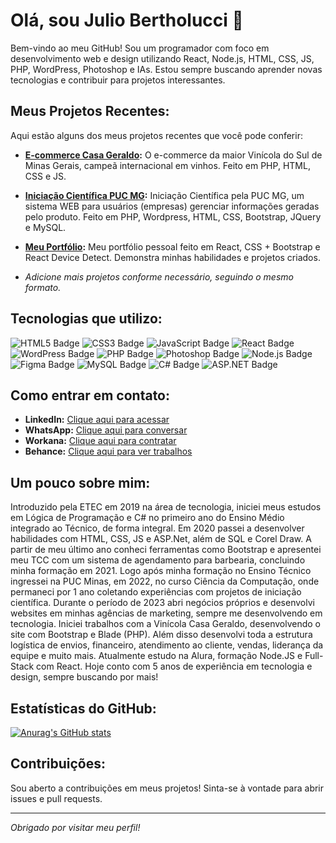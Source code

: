# Olá, sou Julio Bertholucci 👋

Bem-vindo ao meu GitHub! Sou um programador com foco em desenvolvimento web e design utilizando React, Node.js, HTML, CSS, JS, PHP, WordPress, Photoshop e IAs.  Estou sempre buscando aprender novas tecnologias e contribuir para projetos interessantes.

## Meus Projetos Recentes:

Aqui estão alguns dos meus projetos recentes que você pode conferir:

* **[E-commerce Casa Geraldo](https://github.com/juliobertholucci/casageraldo):** O e-commerce da maior Vinícola do Sul de Minas Gerais, campeã internacional em vinhos. Feito em PHP, HTML, CSS e JS.
* **[Iniciação Científica PUC MG](https://github.com/juliobertholucci/ICPUC):** Iniciação Científica pela PUC MG, um sistema WEB para usuários (empresas) gerenciar informações geradas pelo produto. Feito em PHP, Wordpress, HTML, CSS, Bootstrap, JQuery e MySQL.
* **[Meu Portfólio](https://github.com/juliobertholucci/Portfolio-React-V2-Bootstrap):** Meu portfólio pessoal feito em React, CSS + Bootstrap e React Device Detect. Demonstra minhas habilidades e projetos criados.


* _Adicione mais projetos conforme necessário, seguindo o mesmo formato._

## Tecnologias que utilizo:

<img src="https://img.shields.io/badge/HTML5-E34F26?style=for-the-badge&logo=html5&logoColor=white" alt="HTML5 Badge" /> <img src="https://img.shields.io/badge/CSS3-1572B6?style=for-the-badge&logo=css3&logoColor=white" alt="CSS3 Badge" /> <img src="https://img.shields.io/badge/JavaScript-F7DF1E?style=for-the-badge&logo=javascript&logoColor=black" alt="JavaScript Badge" /> <img src="https://img.shields.io/badge/React-20232A?style=for-the-badge&logo=react&logoColor=61DAFB" alt="React Badge" /> <img src="https://img.shields.io/badge/WordPress-21759B?style=for-the-badge&logo=wordpress&logoColor=white" alt="WordPress Badge" /> <img src="https://img.shields.io/badge/PHP-777BB4?style=for-the-badge&logo=php&logoColor=white" alt="PHP Badge" /> <img src="https://img.shields.io/badge/Photoshop-31A8FF?style=for-the-badge&logo=adobe-photoshop&logoColor=white" alt="Photoshop Badge" /> <img src="https://img.shields.io/badge/Node.js-339933?style=for-the-badge&logo=nodedotjs&logoColor=white" alt="Node.js Badge" /> <img src="https://img.shields.io/badge/Figma-F24E1E?style=for-the-badge&logo=figma&logoColor=white" alt="Figma Badge" /> <img src="https://img.shields.io/badge/MySQL-005C84?style=for-the-badge&logo=mysql&logoColor=white" alt="MySQL Badge" /> <img src="https://img.shields.io/badge/C%23-239120?style=for-the-badge&logo=c-sharp&logoColor=white" alt="C# Badge" /> <img src="https://img.shields.io/badge/.NET-5C2D91?style=for-the-badge&logo=.net&logoColor=white" alt="ASP.NET Badge" />


## Como entrar em contato:

* **LinkedIn:** [Clique aqui para acessar](https://www.linkedin.com/in/juliobertholucci/)
* **WhatsApp:** [Clique aqui para conversar](https://api.whatsapp.com/send?phone=5535998705890)
* **Workana:** [Clique aqui para contratar](https://www.workana.com/freelancer/84bb3cd92cb5dd9a82b3d76d59925be7)
* **Behance:** [Clique aqui para ver trabalhos](https://www.behance.net/juliobertholucci)


## Um pouco sobre mim:

Introduzido pela ETEC em 2019 na área de tecnologia, iniciei meus estudos em Lógica de Programação e C# no primeiro ano do Ensino Médio integrado ao Técnico, de forma integral. Em 2020 passei a desenvolver habilidades com HTML, CSS, JS e ASP.Net, além de SQL e Corel Draw. A partir de meu último ano conheci ferramentas como Bootstrap e apresentei meu TCC com um sistema de agendamento para barbearia, concluindo minha formação em 2021. Logo após minha formação no Ensino Técnico ingressei na PUC Minas, em 2022, no curso Ciência da Computação, onde permaneci por 1 ano coletando experiências com projetos de iniciação científica. Durante o período de 2023 abri negócios próprios e desenvolvi websites em minhas agências de marketing, sempre me desenvolvendo em tecnologia. Iniciei trabalhos com a Vinícola Casa Geraldo, desenvolvendo o site com Bootstrap e Blade (PHP). Além disso desenvolvi toda a estrutura logística de envios, financeiro, atendimento ao cliente, vendas, liderança da equipe e muito mais. Atualmente estudo na Alura, formação Node.JS e Full-Stack com React.
Hoje conto com 5 anos de experiência em tecnologia e design, sempre buscando por mais!


## Estatísticas do GitHub:


[![Anurag's GitHub stats](https://github-readme-stats.vercel.app/api?username=juliobertholucci)](https://github.com/anuraghazra/github-readme-stats)



## Contribuições:

Sou aberto a contribuições em meus projetos! Sinta-se à vontade para abrir issues e pull requests.

---

_Obrigado por visitar meu perfil!_
